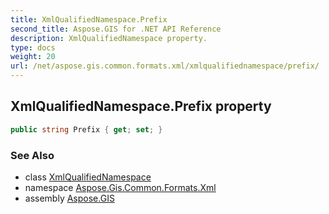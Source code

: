 ```yaml
---
title: XmlQualifiedNamespace.Prefix
second_title: Aspose.GIS for .NET API Reference
description: XmlQualifiedNamespace property. 
type: docs
weight: 20
url: /net/aspose.gis.common.formats.xml/xmlqualifiednamespace/prefix/
---
```

## XmlQualifiedNamespace.Prefix property

```csharp
public string Prefix { get; set; }
```

### See Also

* class [XmlQualifiedNamespace](../)
* namespace [Aspose.Gis.Common.Formats.Xml](../../xmlqualifiednamespace/)
* assembly [Aspose.GIS](../../../)


